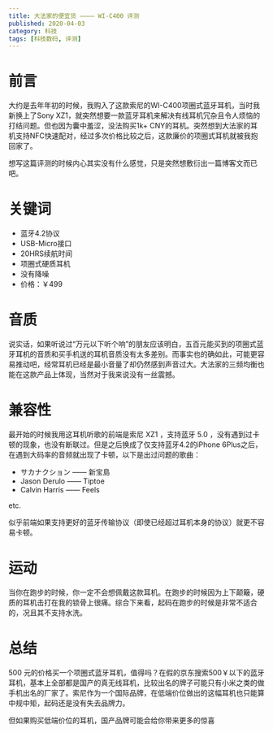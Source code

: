 ```yaml
---
title: 大法家的便宜货 ———— WI-C400 评测
published: 2020-04-03
category: 科技
tags: [科技数码, 评测]
---
```

# 前言
大约是去年年初的时候，我购入了这款索尼的WI-C400项圈式蓝牙耳机，当时我新换上了Sony XZ1，就突然想要一款蓝牙耳机来解决有线耳机冗杂且令人烦恼的打结问题。但也因为囊中羞涩，没法购买1k+ CNY的耳机。突然想到大法家的耳机支持NFC快速配对，经过多次价格比较之后，这款廉价的项圈式耳机就被我抱回家了。



想写这篇评测的时候内心其实没有什么感觉，只是突然想敷衍出一篇博客文而已吧。

# 关键词
- 蓝牙4.2协议
- USB-Micro接口
- 20HRS续航时间
- 项圈式硬质耳机
- 没有降噪
- 价格：￥499

# 音质
说实话，如果听说过“万元以下听个响”的朋友应该明白，五百元能买到的项圈式蓝牙耳机的音质和买手机送的耳机音质没有太多差别。而事实也的确如此，可能更容易推动吧，经常耳机已经是最小音量了却仍然感到声音过大。大法家的三频均衡也能在这款产品上体现，当然对于我来说没有一丝震撼。

# 兼容性
最开始的时候我用这耳机听歌的前端是索尼 XZ1 ，支持蓝牙 5.0 ，没有遇到过卡顿的现象，也没有断联过。但是之后换成了仅支持蓝牙4.2的iPhone 6Plus之后，在遇到大码率的音频就出现了卡顿，以下是出过问题的歌曲：

- サカナクション —— 新宝島
- Jason Derulo —— Tiptoe
- Calvin Harris —— Feels

etc.

似乎前端如果支持更好的蓝牙传输协议（即使已经超过耳机本身的协议）就更不容易卡顿。

# 运动
当你在跑步的时候，你一定不会想佩戴这款耳机。在跑步的时候因为上下颠簸，硬质的耳机击打在我的锁骨上很痛。综合下来看，起码在跑步的时候是非常不适合的，况且其不支持水洗。



# 总结
500 元的价格买一个项圈式蓝牙耳机，值得吗？在假的京东搜索500￥以下的蓝牙耳机，基本上全部都是国产的真无线耳机，比较出名的牌子可能只有小米之类的做手机出名的厂家了。索尼作为一个国际品牌，在低端价位做出的这幅耳机也只能算中规中矩，起码还是没有失去品牌力。

但如果购买低端价位的耳机，国产品牌可能会给你带来更多的惊喜